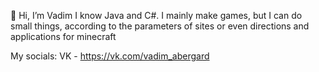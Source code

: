 👋 Hi, I’m Vadim
I know Java and C#. 
I mainly make games, but I can do small things, 
according to the parameters of sites or
even directions and applications for minecraft

My socials:
VK - https://vk.com/vadim_abergard
